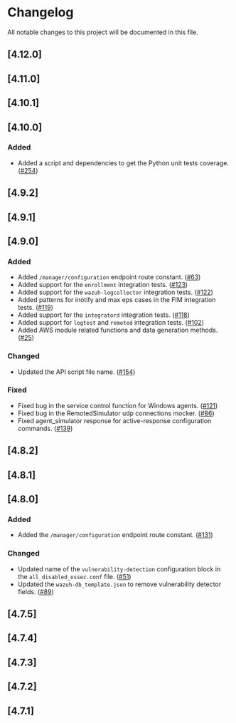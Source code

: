 # Changelog

All notable changes to this project will be documented in this file.

## [4.12.0]

## [4.11.0]

## [4.10.1]

## [4.10.0]

### Added
- Added a script and dependencies to get the Python unit tests coverage. ([#254](https://github.com/wazuh/qa-integration-framework/pull/254))

## [4.9.2]

## [4.9.1]

## [4.9.0]

### Added
- Added `/manager/configuration` endpoint route constant. ([#63](https://github.com/wazuh/qa-integration-framework/pull/63))
- Added support for the `enrollment` integration tests. ([#123](https://github.com/wazuh/qa-integration-framework/pull/123))
- Added support for the `wazuh-logcollector` integration tests. ([#122](https://github.com/wazuh/qa-integration-framework/pull/122))
- Added patterns for inotify and max eps cases in the FIM integration tests. ([#119](https://github.com/wazuh/qa-integration-framework/pull/119))
- Added support for the `integratord` integration tests. ([#118](https://github.com/wazuh/qa-integration-framework/pull/118))
- Added support for `logtest` and `remoted` integration tests. ([#102](https://github.com/wazuh/qa-integration-framework/pull/102))
- Added AWS module related functions and data generation methods. ([#25](https://github.com/wazuh/qa-integration-framework/pull/25))

### Changed
- Updated the API script file name. ([#154](https://github.com/wazuh/qa-integration-framework/pull/154))

### Fixed
- Fixed bug in the service control function for Windows agents. ([#121](https://github.com/wazuh/qa-integration-framework/pull/121))
- Fixed bug in the RemotedSimulator udp connections mocker. ([#86](https://github.com/wazuh/qa-integration-framework/pull/86))
- Fixed agent_simulator response for active-response configuration commands. ([#139](https://github.com/wazuh/qa-integration-framework/pull/139))

## [4.8.2]

## [4.8.1]

## [4.8.0]

### Added
- Added the `/manager/configuration` endpoint route constant. ([#131](https://github.com/wazuh/qa-integration-framework/pull/131))

### Changed
- Updated name of the `vulnerability-detection` configuration block in the `all_disabled_ossec.conf` file. ([#51](https://github.com/wazuh/qa-integration-framework/pull/51))
- Updated the `wazuh-db_template.json` to remove vulnerability detector fields. ([#89](https://github.com/wazuh/qa-integration-framework/pull/89))

## [4.7.5]

## [4.7.4]

## [4.7.3]

## [4.7.2]

## [4.7.1]
